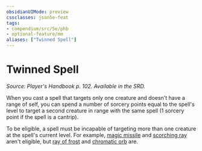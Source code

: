 ```yaml
---
obsidianUIMode: preview
cssclasses: json5e-feat
tags:
- compendium/src/5e/phb
- optional-feature/mm
aliases: ["Twinned Spell"]
---
```

# Twinned Spell
*Source: Player's Handbook p. 102. Available in the SRD.*  

When you cast a spell that targets only one creature and doesn't have a range of self, you can spend a number of sorcery points equal to the spell's level to target a second creature in range with the same spell (1 sorcery point if the spell is a cantrip).

To be eligible, a spell must be incapable of targeting more than one creature at the spell's current level. For example, [magic missile](5E2014官方资源/spells/magic-missile.md) and [scorching ray](5E2014官方资源/spells/scorching-ray.md) aren't eligible, but [ray of frost](5E2014官方资源/spells/ray-of-frost.md) and [chromatic orb](5E2014官方资源/spells/chromatic-orb.md) are.